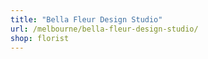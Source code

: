 ```yaml
---
title: "Bella Fleur Design Studio"
url: /melbourne/bella-fleur-design-studio/
shop: florist
---
```

